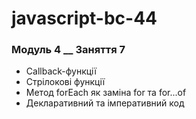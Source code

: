 # javascript-bc-44

### Модуль 4 **\_\_** Заняття 7

- Callback-функції
- Стрілокові функції
- Метод forEach як заміна for та for...of
- Декларативний та імперативний код
